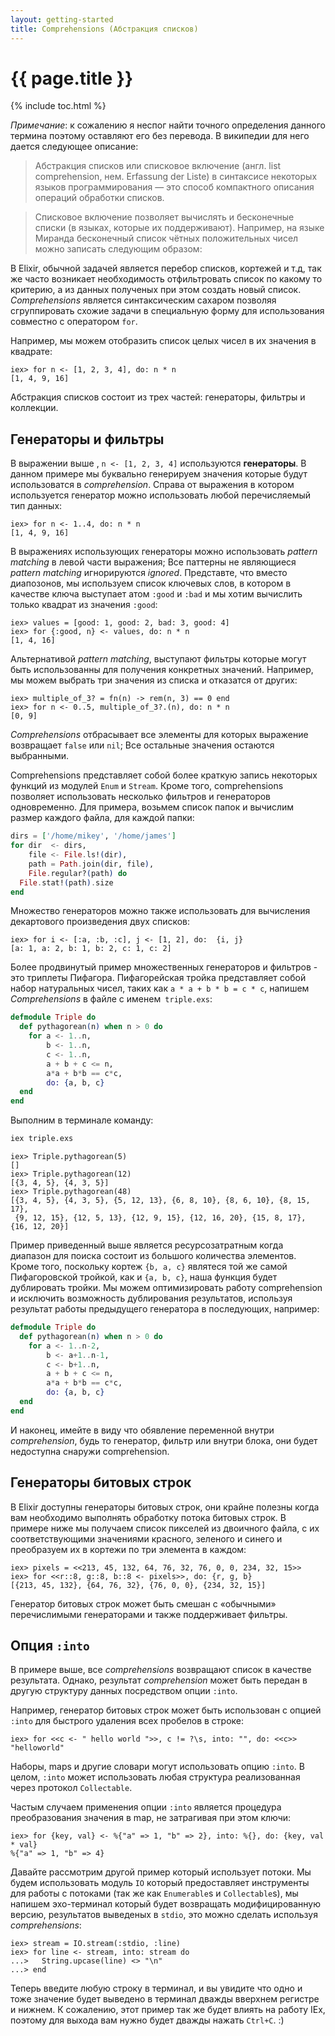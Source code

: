 ```yaml
---
layout: getting-started
title: Comprehensions (Абстракция списков)
---
```


# {{ page.title }}

{% include toc.html %}

*Примечание*: к сожалению я неспог найти точного определения данного термина поэтому оставляют его без перевода. В википедии для него дается следующее описание:

> Абстракция списков или списковое включение (англ. list comprehension, нем. Erfassung der Liste) в синтаксисе некоторых языков программирования — это способ компактного описания операций обработки списков.

>Списковое включение позволяет вычислять и бесконечные списки (в языках, которые их поддерживают). Например, на языке Миранда бесконечный список чётных положительных чисел можно записать следующим образом:

В Elixir, обычной задачей является перебор списков, кортежей и т.д, так же часто возникает необходимость отфильтровать список по какому то критерию, а из данных полученых при этом создать новый список. *Comprehensions* является синтаксическим сахаром позволяя сгруппировать схожие задачи в специальную форму для использования совместно с оператором `for`.

Например, мы можем отобразить список целых чисел в их значения в квадрате:

```iex
iex> for n <- [1, 2, 3, 4], do: n * n
[1, 4, 9, 16]
```

Абстракция списков состоит из трех частей: генераторы, фильтры и коллекции.

## Генераторы и фильтры

В выражении выше , `n <- [1, 2, 3, 4]` используются **генераторы**. В данном примере мы буквально генерируем значения которые будут использоватся в *comprehension*. Справа от выражения в котором используется генератор можно использовать любой перечисляемый тип данных:

```iex
iex> for n <- 1..4, do: n * n
[1, 4, 9, 16]
```

В выражениях использующих генераторы можно использовать *pattern matching* в левой части выражения; Все паттерны не являющиеся *pattern matching* игнорируются *ignored*. Представте, что вместо диапозонов, мы используем список ключевых слов, в котором в качестве ключа выступает атом `:good` и `:bad` и мы хотим вычислить только квадрат из значения `:good`:

```iex
iex> values = [good: 1, good: 2, bad: 3, good: 4]
iex> for {:good, n} <- values, do: n * n
[1, 4, 16]
```

Альтернативой *pattern matching*, выступают фильтры которые могут быть использованны для получения конкретных значений. Например, мы можем выбрать три значения из списка и отказатся от других:

```iex
iex> multiple_of_3? = fn(n) -> rem(n, 3) == 0 end
iex> for n <- 0..5, multiple_of_3?.(n), do: n * n
[0, 9]
```

*Comprehensions* отбрасывает все элементы для которых выражение возвращает `false` или `nil`; Все остальные значения остаются выбранными.

Comprehensions представляет собой более краткую запись некоторых функций из модулей `Enum` и `Stream`. Кроме того, comprehensions позволяет использовать несколько фильтров и генераторов одновременно. Для примера, возьмем список папок и вычислим размер каждого файла, для каждой папки:

```elixir
dirs = ['/home/mikey', '/home/james']
for dir  <- dirs,
    file <- File.ls!(dir),
    path = Path.join(dir, file),
    File.regular?(path) do
  File.stat!(path).size
end
```

Множество генераторов можно также использовать для вычисления декартового произведения двух списков:

```iex
iex> for i <- [:a, :b, :c], j <- [1, 2], do:  {i, j}
[a: 1, a: 2, b: 1, b: 2, c: 1, c: 2]
```

Более продвинутый пример множественных генераторов и фильтров - это триплеты Пифагора. Пифагорейская тройка представляет собой набор натуральных чисел, таких как `a * a + b * b = c * c`, напишем *Comprehensions* в файле с именем` triple.exs`:

```elixir
defmodule Triple do
  def pythagorean(n) when n > 0 do
    for a <- 1..n,
        b <- 1..n,
        c <- 1..n,
        a + b + c <= n,
        a*a + b*b == c*c,
        do: {a, b, c}
  end
end
```

Выполним в терминале команду:

```bash
iex triple.exs
```

```iex
iex> Triple.pythagorean(5)
[]
iex> Triple.pythagorean(12)
[{3, 4, 5}, {4, 3, 5}]
iex> Triple.pythagorean(48)
[{3, 4, 5}, {4, 3, 5}, {5, 12, 13}, {6, 8, 10}, {8, 6, 10}, {8, 15, 17},
 {9, 12, 15}, {12, 5, 13}, {12, 9, 15}, {12, 16, 20}, {15, 8, 17}, {16, 12, 20}]
```

Пример приведенный выше является ресурсозатратным когда диапазон для поиска состоит из большого количества элементов. Кроме того, поскольку кортеж `{b, a, c}` являтеся той же самой Пифагоровской тройкой, как и `{a, b, c}`, наша функция будет дублировать тройки. Мы можем оптимизировать работу comprehension и исключить возможность дублирования результатов, используя результат работы предыдущего генератора в последующих, например:

```elixir
defmodule Triple do
  def pythagorean(n) when n > 0 do
    for a <- 1..n-2,
        b <- a+1..n-1,
        c <- b+1..n,
        a + b + c <= n,
        a*a + b*b == c*c,
        do: {a, b, c}
  end
end
```

И наконец, имейте в виду что обявление переменной внутри *comprehension*, будь то генератор, фильтр или внутри блока, они будет недоступна снаружи comprehension.

## Генераторы битовых строк

В Elixir доступны генераторы битовых строк, они крайне полезны когда вам необходимо выполнять обработку потока битовых строк. В примере ниже мы получаем список пикселей из двоичного файла, с их соответствующими значениями красного, зеленого и синего и преобразуем их в кортежи по три элемента в каждом:

```iex
iex> pixels = <<213, 45, 132, 64, 76, 32, 76, 0, 0, 234, 32, 15>>
iex> for <<r::8, g::8, b::8 <- pixels>>, do: {r, g, b}
[{213, 45, 132}, {64, 76, 32}, {76, 0, 0}, {234, 32, 15}]
```

Генератор битовых строк может быть смешан с «обычными» перечислимыми генераторами и также поддерживает фильтры.

## Опция `:into`

В примере выше, все *comprehensions* возвращают список в качестве результата. Однако, результат *comprehension* может быть передан в другую структуру данных посредством опции `:into`.

Например, генератор битовых строк может быть использован с опцией `:into` для быстрого удаления всех пробелов в строке:

```iex
iex> for <<c <- " hello world ">>, c != ?\s, into: "", do: <<c>>
"helloworld"
```

Наборы, maps и другие словари могут использовать опцию `:into`. В целом, `:into` может использовать любая структура реализованная через протокол `Collectable`.

Частым случаем применения опции `:into` является процедура преобразования значения в map, не затрагивая при этом ключи:

```iex
iex> for {key, val} <- %{"a" => 1, "b" => 2}, into: %{}, do: {key, val * val}
%{"a" => 1, "b" => 4}
```

Давайте рассмотрим другой пример который использует потоки. Мы будем использовать модуль `IO` который предоставляет инструменты для работы с потоками (так же как `Enumerable`s и `Collectable`s), мы напишем эхо-терминал который будет возвращать модифицированную версию, результатов выведеных в `stdio`, это можно сделать используя *comprehensions*:

```iex
iex> stream = IO.stream(:stdio, :line)
iex> for line <- stream, into: stream do
...>   String.upcase(line) <> "\n"
...> end
```

Теперь введите любую строку в терминал, и вы увидите что одно и тоже значение будет выведено в терминал дважды вверхнем регистре и нижнем. К сожалению, этот пример так же будет влиять на работу IEx, поэтому для выхода вам нужно будет дважды нажать `Ctrl+C`. :)
